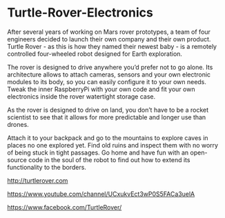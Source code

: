 # Turtle-Rover-Electronics

After several years of working on Mars rover prototypes, a team of four engineers decided to launch their own company and their own product. Turtle Rover - as this is how they named their newest baby - is a remotely controlled four-wheeled robot designed for Earth exploration.

The rover is designed to drive anywhere you’d prefer not to go alone. Its architecture allows to attach cameras, sensors and your own electronic modules to its body, so you can easily configure it to your own needs. Tweak the inner RaspberryPi with your own code and fit your own electronics inside the rover watertight storage case.

As the rover is designed to drive on land, you don’t have to be a rocket scientist to see that it allows for more predictable and longer use than drones.

Attach it to your backpack and go to the mountains to explore caves in places no one explored yet. Find old ruins and inspect them with no worry of being stuck in tight passages. Go home and have fun with an open-source code in the soul of the robot to find out how to extend its functionality to the borders.

http://turtlerover.com

https://www.youtube.com/channel/UCxukvEct3wP0S5FACa3uelA

https://www.facebook.com/TurtleRover/
